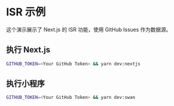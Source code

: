 # ISR 示例

这个演示展示了 Next.js 的 ISR 功能，使用 GitHub Issues 作为数据源。

## 执行 Next.js

```bash
GITHUB_TOKEN=<Your GitHub Token> && yarn dev:nextjs
```

## 执行小程序

```bash
GITHUB_TOKEN=<Your GitHub Token> && yarn dev:swan
```
